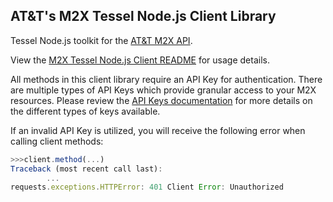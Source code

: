 ## AT&T's M2X Tessel Node.js Client Library ##

Tessel Node.js toolkit for the [AT&T M2X API](https://m2x.att.com/developer/documentation/v2/overview).

View the [M2X Tessel Node.js Client README](https://github.com/attm2x/m2x-tessel/blob/master/README.md) for usage details.

All methods in this client library require an API Key for authentication. There are multiple types of API Keys which provide granular access to your M2X resources. Please review the [API Keys documentation](https://m2x.att.com/developer/documentation/v2/overview#API-Keys) for more details on the different types of keys available.

If an invalid API Key is utilized, you will receive the following error when calling client methods:

```javascript
>>>client.method(...)
Traceback (most recent call last):
        ...
requests.exceptions.HTTPError: 401 Client Error: Unauthorized
```
